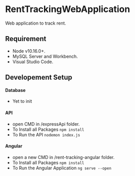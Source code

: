 # RentTrackingWebApplication
Web application to track rent.

## Requirement
- Node v10.16.0+.
- MySQL Server and Workbench.
- Visual Studio Code.

## Developement Setup
#### Database
- Yet to init

#### API
- open CMD in /expressApi folder.
- To Install all Packages ``` npm install ```
- To Run the API ``` nodemon index.js ```

#### Angular
- open a new CMD in /rent-tracking-angular folder.
- To Install all Packages ``` npm install ```
- To Run the Angular Application ``` ng serve --open ```